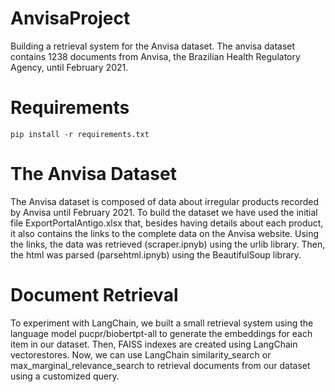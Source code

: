 # AnvisaProject

Building a retrieval system for the Anvisa dataset. The anvisa dataset contains 1238 documents from Anvisa, the Brazilian Health Regulatory Agency, until February 2021.

# Requirements

```pip install -r requirements.txt```


# The Anvisa Dataset

The Anvisa dataset is composed of data about irregular products recorded by Anvisa until February 2021. To build the dataset we have used the initial file ExportPortalAntigo.xlsx that, besides having details about each product, it also contains the links to the complete data on the Anvisa website. Using the links, the data was retrieved (scraper.ipnyb) using the urlib library. Then, the html was parsed (parsehtml.ipnyb) using the BeautifulSoup library. 


# Document Retrieval

To experiment with LangChain, we built a small retrieval system using the language model pucpr/biobertpt-all to generate the embeddings for each item in our dataset. Then, FAISS indexes are created using LangChain vectorestores. Now, we can use LangChain similarity_search or max_marginal_relevance_search to retrieval documents from our dataset using a customized query.
